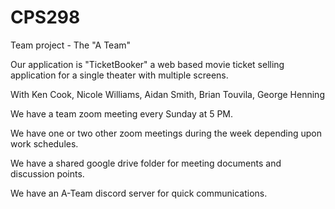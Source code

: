 # CPS298
Team project - The "A Team"

Our application is "TicketBooker"
a web based movie ticket selling application for a single theater with multiple screens.

With Ken Cook, Nicole Williams, Aidan Smith, Brian Touvila, George Henning

We have a team zoom meeting every Sunday at 5 PM.

We have one or two other zoom meetings during the week depending upon work schedules.

We have a shared google drive folder for meeting documents and discussion points.

We have an A-Team discord server for quick communications.


